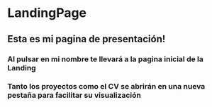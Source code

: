 # LandingPage

## Esta es mi pagina de presentación! 
### Al pulsar en mi nombre te llevará a la pagina inicial de la Landing
### Tanto los proyectos como el CV se abrirán en una nueva pestaña para facilitar su visualización
